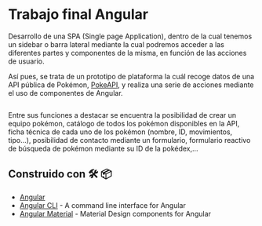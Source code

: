 #   Trabajo final Angular

Desarrollo de una SPA (Single page Application), dentro de la cual tenemos un sidebar o barra lateral mediante la cual podremos acceder a las diferentes partes y componentes de la misma, en función de las acciones de usuario.

Así pues, se trata de un prototipo de plataforma la cuál recoge datos de una API pública de Pokémon, [PokeAPI](https://pokeapi.co/), y realiza una serie de acciones mediante el uso de componentes de Angular.

![]()

Entre sus funciones a destacar se encuentra la posibilidad de crear un equipo pokémon, catálogo de todos los pokémon disponibles en la API, ficha técnica de cada uno de los pokémon (nombre, ID, movimientos, tipo...), posibilidad de contacto mediante un formulario, formulario reactivo de búsqueda de pokémon mediante su ID de la pokédex,...


## Construido con  🛠️  📦

* [Angular](https://angular.io/)
* [Angular CLI](https://cli.angular.io/) - A command line interface for Angular
* [Angular Material](https://material.angular.io/) - Material Design components for Angular
